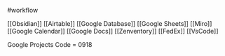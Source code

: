 #workflow

[[Obsidian]]
[[Airtable]]
[[Google Database]]
[[Google Sheets]]
[[Miro]]
[[Google Calendar]]
[[Google Docs]]
[[Zenventory]]
[[FedEx]]
[[VsCode]]



Google Projects Code = 0918
